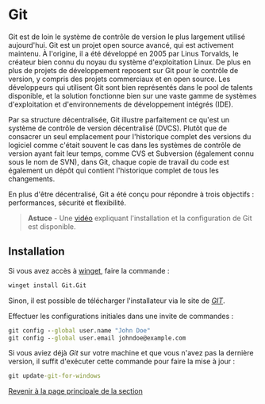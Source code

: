 # Git

Git est de loin le système de contrôle de version le plus largement utilisé aujourd'hui. Git est un projet open source avancé, qui est activement maintenu. À l'origine, il a été développé en 2005 par Linus Torvalds, le créateur bien connu du noyau du système d'exploitation Linux. De plus en plus de projets de développement reposent sur Git pour le contrôle de version, y compris des projets commerciaux et en open source. Les développeurs qui utilisent Git sont bien représentés dans le pool de talents disponible, et la solution fonctionne bien sur une vaste gamme de systèmes d'exploitation et d'environnements de développement intégrés (IDE).

Par sa structure décentralisée, Git illustre parfaitement ce qu'est un système de contrôle de version décentralisé (DVCS). Plutôt que de consacrer un seul emplacement pour l'historique complet des versions du logiciel comme c'était souvent le cas dans les systèmes de contrôle de version ayant fait leur temps, comme CVS et Subversion (également connu sous le nom de SVN), dans Git, chaque copie de travail du code est également un dépôt qui contient l'historique complet de tous les changements.

En plus d'être décentralisé, Git a été conçu pour répondre à trois objectifs : performances, sécurité et flexibilité.

>**Astuce** - Une [vidéo](https://youtu.be/7vZ3URnjomM) expliquant l'installation et la configuration de Git est disponible.

## Installation

Si vous avez accès à [winget](https://docs.microsoft.com/fr-ca/windows/package-manager/winget/), faire la commande :

```cmd
winget install Git.Git
```

Sinon, il est possible de télécharger l'installateur via le site de [_GIT_](https://git-scm.com/downloads).

Effectuer les configurations initiales dans une invite de commandes :

```cmd
git config --global user.name "John Doe"
git config --global user.email johndoe@example.com
```

Si vous aviez déjà _Git_ sur votre machine et que vous n'avez pas la dernière version, il suffit d'exécuter cette commande pour faire la mise à jour  :

```cmd
git update-git-for-windows
```

[Revenir à la page principale de la section](README.md)
